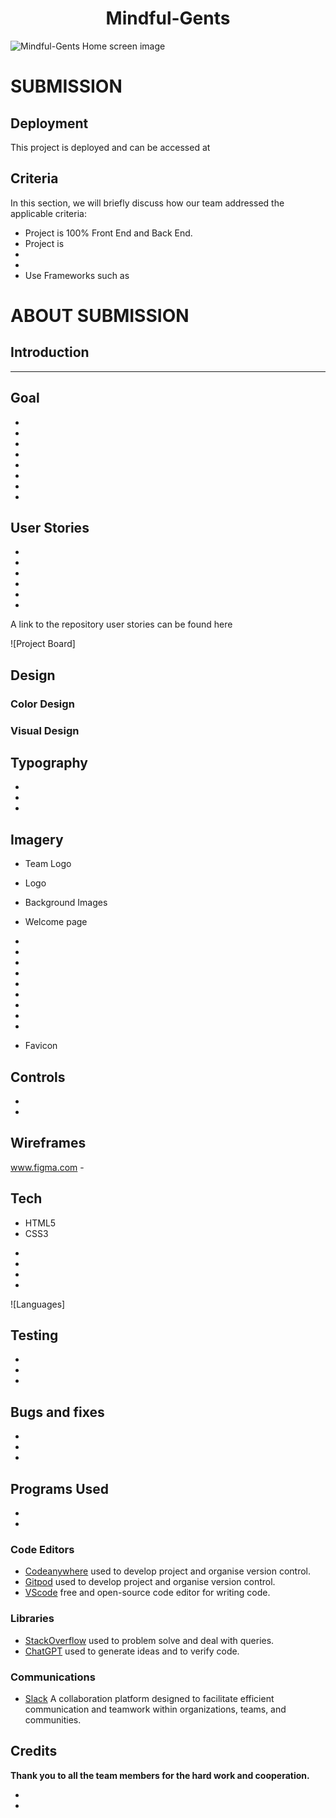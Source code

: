  <h1 align="center">
 <strong>
Mindful-Gents
 </strong>
 </h1>

![Mindful-Gents Home screen image]()

# SUBMISSION

## Deployment

This project is deployed and can be accessed at

## Criteria

In this section, we will briefly discuss how our team addressed the applicable criteria:

 - Project is 100% Front End and Back End.
 - Project is
 - 
 - 
 - Use Frameworks such as

 # ABOUT SUBMISSION

 ## Introduction
 ----------

 ## Goal

 -
 -
 -
 -
 -
 -
 -
 -

## User Stories
 -
 -
 -
 -
 -
 -
A link to the repository user stories can be found here 

![Project Board]

## Design

  ### Color Design
  ### Visual Design
  
  

## Typography
 -
 -
 -

## Imagery
 * Team Logo 
  * Logo
 
  * Background Images
   * Welcome page
   -
   -
   -
   -
   -
   -
   -
   -
   -

  * Favicon

## Controls
 -
 -

## Wireframes
 www.figma.com -

## Tech
* HTML5
* CSS3
-
-
-
-
![Languages]


## Testing
 -
 -
 -
 
## Bugs and fixes
 -
 -
 -

## Programs Used
 -
 -

  ### Code Editors

* [Codeanywhere](https://app.codeanywhere.com/) used to develop project and organise version control.
* [Gitpod](https://gitpod.io/) used to develop project and organise version control.
* [VScode](https://code.visualstudio.com/) free and open-source code editor for writing code.

### Libraries

 * [StackOverflow](https://stackoverflow.com/) used to problem solve and deal with queries.
 * [ChatGPT](https://chat.openai.com/) used to generate ideas and to verify code.

### Communications

* [Slack](https://slack.com/intl/en-ie/) A collaboration platform designed to facilitate efficient 
   communication and teamwork within organizations, teams, and communities.

## Credits
 
  **Thank you to all the team members for the hard work and cooperation.**

 -
 -
 
